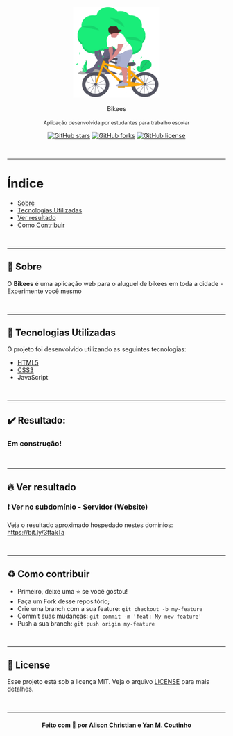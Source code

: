 <p align="center">
    <img alt="Logo" title="#logo" width="200px" src="./docs/media/img/left-image.png">
    <br>
</p>
<p align="center">Bikees</p>
<p align="center"><small>Aplicação desenvolvida por estudantes para trabalho escolar</small></p>

<p align="center">
  <a href="https://github.com/YanMCoutinho/Projeto-Bikees/stargazers"><img alt="GitHub stars" src="https://img.shields.io/github/stars/YanMCoutinho/Projeto-Bikees"></a>
  <space> <space>
  <a href="https://github.com/YanMCoutinho/Projeto-Bikees/network"><img alt="GitHub forks" src="https://img.shields.io/github/forks/YanMCoutinho/Projeto-Bikees"></a>
  <space> <space>
  <a href="https://github.com/YanMCoutinho/Projeto-Bikees/blob/main/LICENSE"><img alt="GitHub license" src="https://img.shields.io/github/license/YanMCoutinho/Projeto-Bikees"></a>
</p>
      
<br>

---

# Índice

- [Sobre](#sobre)
- [Tecnologias Utilizadas](#tecnologias-utilizadas)
- [Ver resultado](#como-usar)
- [Como Contribuir](#como-contribuir)

<a id="sobre"></a>

<br>

---

## :bookmark: Sobre

O <strong>Bikees</strong> é uma aplicação web para o aluguel de bikees em toda a cidade - Experimente você mesmo

<br>

---

## :rocket: Tecnologias Utilizadas

O projeto foi desenvolvido utilizando as seguintes tecnologias:

- [HTML5](https://developer.mozilla.org/pt-BR/docs/Web/Guide/HTML/HTML5)
- [CSS3](https://developer.mozilla.org/pt-BR/docs/Web/CSS)
- <a href="https://developer.mozilla.org/pt-BR/docs/Web/JavaScript)
JavaScript" style="text-decoration:none" > JavaScript </a>

<br>

---

## :heavy_check_mark: Resultado:

<h3>
Em construção!
</h3>

<br>

---

## :fire: Ver resultado


### :exclamation: Ver no subdomínio - Servidor (Website)
Veja o resultado aproximado hospedado nestes domínios:
https://bit.ly/3ttakTa

<br>

---

## :recycle: Como contribuir
- Primeiro, deixe uma ⭐ se você gostou!
- Faça um Fork desse repositório;
- Crie uma branch com a sua feature: `git checkout -b my-feature`
- Commit suas mudanças: `git commit -m 'feat: My new feature'`
- Push a sua branch: `git push origin my-feature`

<br>

---

## :memo: License

Esse projeto está sob a licença MIT. Veja o arquivo [LICENSE](LICENSE.md) para mais detalhes.

<br>

---

<h4 align="center">
    Feito com 💜 por <a href="https://www.linkedin.com/in/alisonchs" target="_blank">Alison Christian</a> 
    e <a href="https://github.com/YanMCoutinho">Yan M. Coutinho</a>
</h4>
